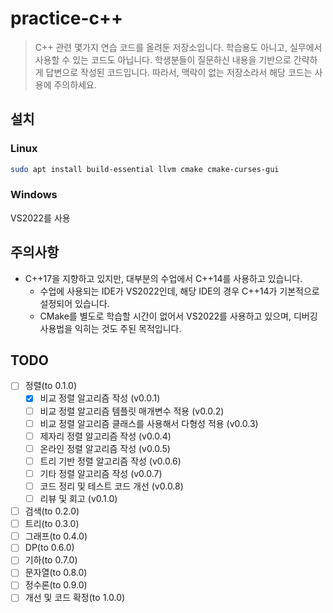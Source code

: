 # practice-c++

> C++ 관련 몇가지 연습 코드를 올려둔 저장소입니다. 학습용도 아니고, 실무에서 사용할 수 있는 코드도 아닙니다. 학생분들이 질문하신 내용을 기반으로 간략하게 답변으로 작성된 코드입니다. 따라서, 맥락이 없는 저장소라서 해당 코드는 사용에 주의하세요.

## 설치

### Linux

```bash
sudo apt install build-essential llvm cmake cmake-curses-gui
```

### Windows

VS2022를 사용

## 주의사항

- C++17을 지향하고 있지만, 대부분의 수업에서 C++14를 사용하고 있습니다.
  - 수업에 사용되는 IDE가 VS2022인데, 해당 IDE의 경우 C++14가 기본적으로 설정되어 있습니다.
  - CMake를 별도로 학습할 시간이 없어서 VS2022를 사용하고 있으며, 디버깅 사용법을 익히는 것도 주된 목적입니다.

## TODO

- [ ] 정렬(to 0.1.0)
  - [X] 비교 정렬 알고리즘 작성 (v0.0.1)
  - [ ] 비교 정렬 알고리즘 템플릿 매개변수 적용 (v0.0.2)
  - [ ] 비교 정렬 알고리즘 클래스를 사용해서 다형성 적용 (v0.0.3)
  - [ ] 제자리 정렬 알고리즘 작성 (v0.0.4)
  - [ ] 온라인 정렬 알고리즘 작성 (v0.0.5)
  - [ ] 트리 기반 정렬 알고리즘 작성 (v0.0.6)
  - [ ] 기타 정렬 알고리즘 작성 (v0.0.7)
  - [ ] 코드 정리 및 테스트 코드 개선 (v0.0.8)
  - [ ] 리뷰 및 회고 (v0.1.0)
- [ ] 검색(to 0.2.0)
- [ ] 트리(to 0.3.0)
- [ ] 그래프(to 0.4.0)
- [ ] DP(to 0.6.0)
- [ ] 기하(to 0.7.0)
- [ ] 문자열(to 0.8.0)
- [ ] 정수론(to 0.9.0)
- [ ] 개선 및 코드 확정(to 1.0.0)
